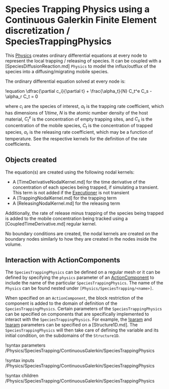 # Species Trapping Physics using a Continuous Galerkin Finite Element discretization / SpeciesTrappingPhysics

This [Physics](syntax/Physics/index.md) creates ordinary differential equations at every
node to represent the local trapping / releasing of species. It can be coupled with a
[SpeciesDiffusionReaction.md] `Physics` to model the influx/outflux of the species into a diffusing/migrating mobile species.

The ordinary differential equation solved at every node is:

!equation
\dfrac{\partial c_i}{\partial t} + \frac{\alpha_t}{N} C_t^e C_s - \alpha_r C_t = 0

where $c_i$ are the species of interest, $\alpha_t$ is the trapping rate coefficient, which has dimensions of
$1/time$, $N$ is the atomic number density of the host material, $C_t^e$ is the
concentration of empty trapping sites, and $C_s$ is the concentration of the
mobile species, $C_t$ is the concentration of trapped species, $\alpha_r$ is the releasing rate
coefficient, which may be a function of temperature.
See the respective kernels for the definition of the rate coefficients.

## Objects created

The equation(s) are created using the following nodal kernels:

- A [TimeDerivativeNodalKernel.md] for the time derivative of the concentration of each species being trapped, if simulating a transient. This term is not added if the [Executioner](syntax/Executioner/index.md) is not transient
- A [TrappingNodalKernel.md] for the trapping term
- A [ReleasingNodalKernel.md] for the releasing term

Additionally, the rate of release minus trapping of the species being trapped is added to the mobile concentration being
tracked using a [CoupledTimeDerivative.md] regular kernel.

No boundary conditions are created, the nodal kernels are created on the boundary nodes similarly to how they
are created in the nodes inside the volume.

## Interaction with ActionComponents

The `SpeciesTrappingPhysics` can be defined on a regular mesh or it can be defined by specifying the `physics` parameter of an [ActionComponent](syntax/ActionComponent/index.md) to include the name of the particular `SpeciesTrappingPhysics`. The name of the `Physics` can be found nested under `[Physics/SpeciesTrapping/<name>]`.

When specified on an `ActionComponent`, the block restriction of the component is added to the domain of definition of the `SpeciesTrappingPhysics`.
Certain parameters of the `SpeciesTrappingPhysics` can be specified on components that are specifically implemented to interact with the
`SpeciesTrappingPhysics`. For example, the [!param](/ActionComponents/Structure1D/species) and
[!param](/ActionComponents/Structure1D/species_initial_concentrations) parameters can be specified on a [Structure1D.md].
The `SpeciesTrappingPhysics` will then take care of defining the variable and its initial condition, on the subdomains of the `Structure1D`.

!syntax parameters /Physics/SpeciesTrapping/ContinuousGalerkin/SpeciesTrappingPhysics

!syntax inputs /Physics/SpeciesTrapping/ContinuousGalerkin/SpeciesTrappingPhysics

!syntax children /Physics/SpeciesTrapping/ContinuousGalerkin/SpeciesTrappingPhysics
